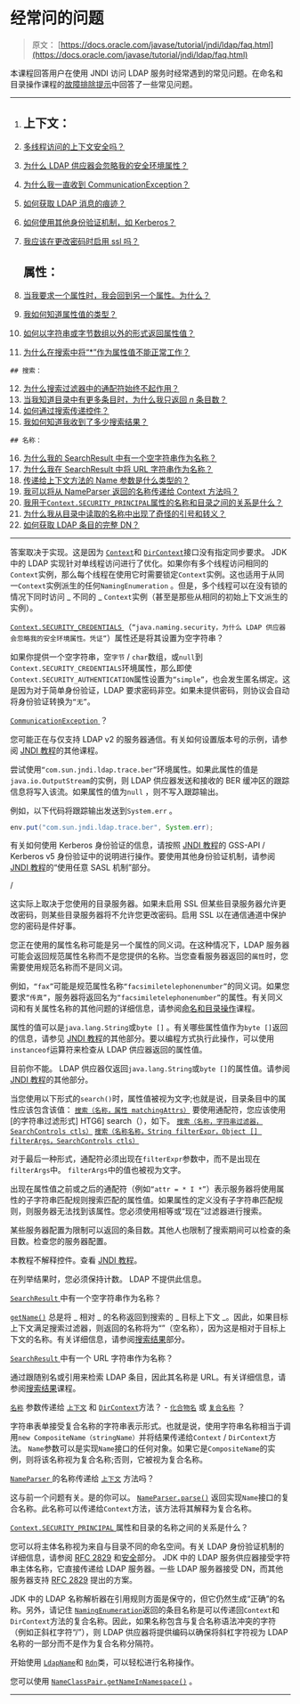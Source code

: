 # 经常问的问题

> 原文： [https://docs.oracle.com/javase/tutorial/jndi/ldap/faq.html](https://docs.oracle.com/javase/tutorial/jndi/ldap/faq.html)

本课程回答用户在使用 JNDI 访问 LDAP 服务时经常遇到的常见问题。在命名和目录操作课程的[故障排除提示](../ops/faq.html)中回答了一些常见问题。

* * *

1.  ## 上下文：

2.  [多线程访问的上下文安全吗？](#1)
3.  [为什么 LDAP 供应器会忽略我的安全环境属性？](#2)
4.  [为什么我一直收到 CommunicationException？](#3)
5.  [如何获取 LDAP 消息的痕迹？](#4)
6.  [如何使用其他身份验证机制，如 Kerberos？](#5)
7.  [我应该在更改密码时启用 ssl 吗？](#6)

    ## 属性：

8.  [当我要求一个属性时，我会回到另一个属性。为什么？](#7)
9.  [我如何知道属性值的类型？](#8)
10.  [如何以字符串或字节数组以外的形式返回属性值？](#9)
11.  [为什么在搜索中将“*”作为属性值不能正常工作？](#10)

    ## 搜索：

12.  [为什么搜索过滤器中的通配符始终不起作用？](#11)
13.  [当我知道目录中有更多条目时，为什么我只返回 _n_ 条目数？](#12)
14.  [如何通过搜索传递控件？](#13)
15.  [我如何知道我收到了多少搜索结果？](#14)

    ## 名称：

16.  [为什么我的 SearchResult 中有一个空字符串作为名称？](#15)
17.  [为什么我在 SearchResult 中将 URL 字符串作为名称？](#16)
18.  [传递给上下文方法的 Name 参数是什么类型的？](#17)
19.  [我可以将从 NameParser 返回的名称传递给 Context 方法吗？](#18)
20.  [我用于`Context.SECURITY_PRINCIPAL`属性的名称和目录之间的关系是什么？](#19)
21.  [为什么我从目录中读取的名称中出现了奇怪的引号和转义？](#20)
22.  [如何获取 LDAP 条目的完整 DN？](#21)

* * *

答案取决于实现。这是因为 [`Context`](https://docs.oracle.com/javase/8/docs/api/javax/naming/Context.html)和 [`DirContext`](https://docs.oracle.com/javase/8/docs/api/javax/naming/directory/DirContext.html)接口没有指定同步要求。 JDK 中的 LDAP 实现针对单线程访问进行了优化。如果你有多个线程访问相同的`Context`实例，那么每个线程在使用它时需要锁定`Context`实例。这也适用于从同一`Context`实例派生的任何`NamingEnumeration` 。但是，多个线程可以在没有锁的情况下同时访问 _ 不同的 _ `Context`实例（甚至是那些从相同的初始上下文派生的实例）。

 [`Context.SECURITY_CREDENTIALS` ](https://docs.oracle.com/javase/8/docs/api/javax/naming/Context.html#SECURITY_CREDENTIALS)（`“java.naming.security，为什么 LDAP 供应器会忽略我的安全环境属性。凭证“`）属性还是将其设置为空字符串？

如果你提供一个空字符串，空`字节` / `char`数组，或`null`到`Context.SECURITY_CREDENTIALS`环境属性，那么即使`Context.SECURITY_AUTHENTICATION`属性设置为`“simple”`，也会发生匿名绑定。这是因为对于简单身份验证，LDAP 要求密码非空。如果未提供密码，则协议会自动将身份验证转换为`“无”`。

 [`CommunicationException` ](https://docs.oracle.com/javase/8/docs/api/javax/naming/CommunicationException.html)？

您可能正在与仅支持 LDAP v2 的服务器通信。有关如何设置版本号的示例，请参阅 [JNDI 教程](https://docs.oracle.com/javase/jndi/tutorial/ldap/misc/version.html)的其他课程。

尝试使用`“com.sun.jndi.ldap.trace.ber”`环境属性。如果此属性的值是`java.io.OutputStream`的实例，则 LDAP 供应器发送和接收的 BER 缓冲区的跟踪信息将写入该流。如果属性的值为`null` ，则不写入跟踪输出。

例如，以下代码将跟踪输出发送到`System.err` 。

```java
env.put("com.sun.jndi.ldap.trace.ber", System.err);

```

有关如何使用 Kerberos 身份验证的信息，请按照 [JNDI 教程](https://docs.oracle.com/javase/jndi/tutorial/ldap/security/gssapi.html)的 GSS-API / Kerberos v5 身份验证中的说明进行操作。要使用其他身份验证机制，请参阅 [JNDI 教程](https://docs.oracle.com/javase/jndi/tutorial/ldap/security/mechanism.html)的“使用任意 SASL 机制”部分。

 /

这实际上取决于您使用的目录服务器。如果未启用 SSL 但某些目录服务器允许更改密码，则某些目录服务器将不允许您更改密码。启用 S​​SL 以在通信通道中保护您的密码是件好事。

您正在使用的属性名称可能是另一个属性的同义词。在这种情况下，LDAP 服务器可能会返回规范属性名称而不是您提供的名称。当您查看服务器返回的`属性`时，您需要使用规范名称而不是同义词。

例如，`“fax”`可能是规范属性名称`“facsimiletelephonenumber”`的同义词。如果您要求`“传真”`，服务器将返回名为`“facsimiletelephonenumber”`的属性。有关同义词和有关属性名称的其他问题的详细信息，请参阅[命名和目录操作](../ops/attrnames.html)课程。

属性的值可以是`java.lang.String`或`byte []` 。有关哪些属性值作为`byte []`返回的信息，请参见 [JNDI 教程](https://docs.oracle.com/javase/jndi/tutorial/ldap/misc/attrs.html)的其他部分。要以编程方式执行此操作，可以使用`instanceof`运算符来检查从 LDAP 供应器返回的属性值。

目前你不能。 LDAP 供应器仅返回`java.lang.String`或`byte []`的属性值。请参阅 [JNDI 教程](https://docs.oracle.com/javase/jndi/tutorial/ldap/misc/attrs.html)的其他部分。

当您使用以下形式的`search()`时，属性值被视为文字;也就是说，目录条目中的属性应该包含该值： [`搜索（名称，属性 matchingAttrs）`](https://docs.oracle.com/javase/8/docs/api/javax/naming/directory/DirContext.html#search-javax.naming.Name-javax.naming.directory.Attributes-) 要使用通配符，您应该使用[的字符串过滤形式] HTG6] search（），如下。 [`搜索（名称，字符串过滤器，SearchControls ctls）`](https://docs.oracle.com/javase/8/docs/api/javax/naming/directory/DirContext.html#search-javax.naming.Name-java.lang.String-javax.naming.directory.SearchControls-)
[`搜索（名称名称，String filterExpr，Object [] filterArgs，SearchControls ctls）`](https://docs.oracle.com/javase/8/docs/api/javax/naming/directory/DirContext.html#search-javax.naming.Name-java.lang.String-java.lang.Object:A-javax.naming.directory.SearchControls-)

对于最后一种形式，通配符必须出现在`filterExpr`参数中，而不是出现在`filterArgs`中。 `filterArgs`中的值也被视为文字。

出现在属性值之前或之后的通配符（例如`“attr = * I *”`）表示服务器将使用属性的子字符串匹配规则搜索匹配的属性值。如果属性的定义没有子字符串匹配规则，则服务器无法找到该属性。您必须使用相等或“现在”过滤器进行搜索。

 某些服务器配置为限制可以返回的条目数。其他人也限制了搜索期间可以检查的条目数。检查您的服务器配置。

本教程不解释控件。查看 [JNDI 教程](https://docs.oracle.com/javase/jndi/tutorial/ldap/ext/context.html)。

在列举结果时，您必须保持计数。 LDAP 不提供此信息。

 [`SearchResult` ](https://docs.oracle.com/javase/8/docs/api/javax/naming/directory/SearchResult.html)中有一个空字符串作为名称？

[`getName()`](https://docs.oracle.com/javase/8/docs/api/javax/naming/NameClassPair.html#getName--) 总是将 _ 相对 _ 的名称返回到搜索的 _ 目标上下文 _。因此，如果目标上下文满足搜索过滤器，则返回的名称将为“”（空名称），因为这是相对于目标上下文的名称。有关详细信息，请参阅[搜索结果](result.html)部分。

 [`SearchResult` ](https://docs.oracle.com/javase/8/docs/api/javax/naming/directory/SearchResult.html)中有一个 URL 字符串作为名称？

通过跟随别名或引用来检索 LDAP 条目，因此其名称是 URL。有关详细信息，请参阅[搜索结果](result.html)课程。

 [`名称`](https://docs.oracle.com/javase/8/docs/api/javax/naming/Name.html) 参数传递给 [`上下文`](https://docs.oracle.com/javase/8/docs/api/javax/naming/Context.html) 和 [`DirContext`](https://docs.oracle.com/javase/8/docs/api/javax/naming/directory/DirContext.html)方法？ - [`化合物名`](https://docs.oracle.com/javase/8/docs/api/javax/naming/CompoundName.html) 或 [`复合名称`](https://docs.oracle.com/javase/8/docs/api/javax/naming/CompositeName.html) ？

字符串表单接受复合名称的字符串表示形式。也就是说，使用字符串名称相当于调用`new CompositeName（stringName）`并将结果传递给`Context` / `DirContext`方法。 `Name`参数可以是实现`Name`接口的任何对象。如果它是`CompositeName`的实例，则将该名称视为复合名称;否则，它被视为复合名称。

 [`NameParser` ](https://docs.oracle.com/javase/8/docs/api/javax/naming/NameParser.html)的名称传递给 [`上下文`](https://docs.oracle.com/javase/8/docs/api/javax/naming/Context.html) 方法吗？

这与前一个问题有关。是的你可以。 [`NameParser.parse()`](https://docs.oracle.com/javase/8/docs/api/javax/naming/NameParser.html#parse-java.lang.String-) 返回实现`Name`接口的复合名称。此名称可以传递给`Context`方法，该方法将其解释为复合名称。

 [`Context.SECURITY_PRINCIPAL` ](https://docs.oracle.com/javase/8/docs/api/javax/naming/Context.html#SECURITY_PRINCIPAL)属性和目录的名称之间的关系是什么？

您可以将主体名称视为来自与目录不同的命名空间。有关 LDAP 身份验证机制的详细信息，请参阅 [RFC 2829](http://www.ietf.org/rfc/rfc2829.txt) 和[安全](../ldap/security.html)部分。 JDK 中的 LDAP 服务供应器接受字符串主体名称，它直接传递给 LDAP 服务器。一些 LDAP 服务器接受 DN，而其他服务器支持 [RFC 2829](http://www.ietf.org/rfc/rfc2829.txt) 提出的方案。

JDK 中的 LDAP 名称解析器在引用规则方面是保守的，但它仍然生成“正确”的名称。另外，请记住 [`NamingEnumeration`](https://docs.oracle.com/javase/8/docs/api/javax/naming/NamingEnumeration.html)返回的条目名称是可以传递回`Context`和`DirContext`方法的复合名称。因此，如果名称包含与复合名称语法冲突的字符（例如正斜杠字符“/”），则 LDAP 供应器将提供编码以确保将斜杠字符视为 LDAP 名称的一部分而不是作为复合名称分隔符。

开始使用 [`LdapName`](https://docs.oracle.com/javase/8/docs/api/javax/naming/ldap/LdapName.html)和 [`Rdn`](https://docs.oracle.com/javase/8/docs/api/javax/naming/ldap/Rdn.html)类，可以轻松进行名称操作。

您可以使用 [`NameClassPair.getNameInNamespace()`](https://docs.oracle.com/javase/8/docs/api/javax/naming/NameClassPair.html#getNameInNamespace--) 。

* * *